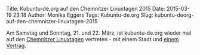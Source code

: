 Title: Kubuntu-de.org auf den Chemnitzer Linuxtagen 2015
Date: 2015-03-19 23:18
Author: Monika Eggers
Tags: Kubuntu-de.org
Slug: kubuntu-deorg-auf-den-chemnitzer-linuxtagen-2015

Am Samstag und Sonntag, 21. und 22. März, ist kubuntu-de.org wieder mal
auf den [Chemnitzer Linuxtagen](https://chemnitzer.linux-tage.de/2015)
vertreten - mit einem Stadt und [einem
Vortrag](https://chemnitzer.linux-tage.de/2015/de/programm/beitrag/422).

</p>

